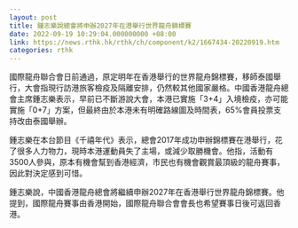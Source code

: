 ```yaml
---
layout: post
title: 鍾志樂說總會將申辦2027年在港舉行世界龍舟錦標賽
date: 2022-09-19 10:29:04.000000000 +08:00
link: https://news.rthk.hk/rthk/ch/component/k2/1667434-20220919.htm
categories: rthk
---
```


國際龍舟聯合會日前通過，原定明年在香港舉行的世界龍舟錦標賽，移師泰國舉行，大會指現行訪港旅客檢疫及隔離安排，仍然較其他國家嚴格。中國香港龍舟總會主席鍾志樂表示，早前已不斷游說大會，本港已實施「3+4」入境檢疫，亦可能實施「0+7」方案，但最終由於本港未有明確路線圖及時間表，65%會員投票支持改由泰國舉辦。

鍾志樂在本台節目《千禧年代》表示，總會2017年成功申辦錦標賽在港舉行，花了很多人力物力，現時本港運動員失了主場，或減少取勝機會。他指，活動有3500人參與，原本有機會幫到香港經濟，市民也有機會觀賞最頂級的龍舟賽事，因此對決定感到可惜。

鍾志樂說，中國香港龍舟總會將繼續申辦2027年在香港舉行世界龍舟錦標賽。他提到，國際龍舟賽事由香港開始，國際龍舟聯合會會長也希望賽事日後可返回香港。
